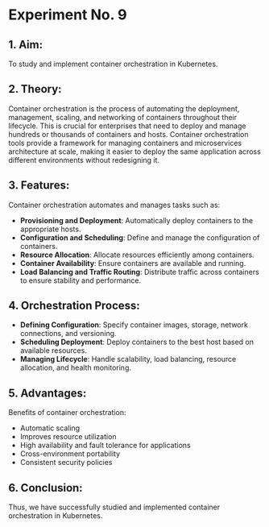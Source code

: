 # Experiment No. 9

## 1. Aim:
To study and implement container orchestration in Kubernetes.

## 2. Theory:
Container orchestration is the process of automating the deployment, management, scaling, and networking of containers throughout their lifecycle. This is crucial for enterprises that need to deploy and manage hundreds or thousands of containers and hosts. Container orchestration tools provide a framework for managing containers and microservices architecture at scale, making it easier to deploy the same application across different environments without redesigning it.

## 3. Features:
Container orchestration automates and manages tasks such as:
- **Provisioning and Deployment**: Automatically deploy containers to the appropriate hosts.
- **Configuration and Scheduling**: Define and manage the configuration of containers.
- **Resource Allocation**: Allocate resources efficiently among containers.
- **Container Availability**: Ensure containers are available and running.
- **Load Balancing and Traffic Routing**: Distribute traffic across containers to ensure stability and performance.

## 4. Orchestration Process:
- **Defining Configuration**: Specify container images, storage, network connections, and versioning.
- **Scheduling Deployment**: Deploy containers to the best host based on available resources.
- **Managing Lifecycle**: Handle scalability, load balancing, resource allocation, and health monitoring.

## 5. Advantages:
Benefits of container orchestration:
- Automatic scaling
- Improves resource utilization
- High availability and fault tolerance for applications
- Cross-environment portability
- Consistent security policies

## 6. Conclusion:
Thus, we have successfully studied and implemented container orchestration in Kubernetes.

